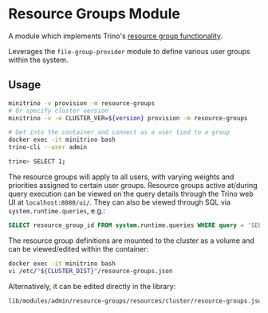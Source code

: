 # Resource Groups Module

A module which implements Trino's [resource group
functionality](https://docs.starburst.io/latest/admin/resource-groups.html).

Leverages the `file-group-provider` module to define various user groups within
the system.

## Usage

```sh
minitrino -v provision -m resource-groups
# Or specify cluster version
minitrino -v -e CLUSTER_VER=${version} provision -m resource-groups

# Get into the container and connect as a user tied to a group
docker exec -it minitrino bash 
trino-cli --user admin

trino> SELECT 1;
```

The resource groups will apply to all users, with varying weights and priorities
assigned to certain user groups. Resource groups active at/during query
execution can be viewed on the query details through the Trino web UI at
`localhost:8080/ui/`. They can also be viewed through SQL via
`system.runtime.queries`, e.g.:

```sql
SELECT resource_group_id FROM system.runtime.queries WHERE query = 'SELECT 1' AND user = 'admin';
```

The resource group definitions are mounted to the cluster as a volume and can be
viewed/edited within the container:

```sh
docker exec -it minitrino bash 
vi /etc/"${CLUSTER_DIST}"/resource-groups.json
```

Alternatively, it can be edited directly in the library:

```sh
lib/modules/admin/resource-groups/resources/cluster/resource-groups.json
```
